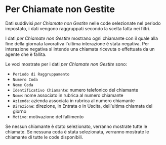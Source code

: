 # Per Chiamate non Gestite 

Dati suddivisi *per Chiamate non Gestite* nelle code selezionate 
nel periodo impostato, i dati vengono raggruppati secondo la scelta 
fatta nei filtri.

I dati *per Chiamate non Gestite* mostrano ogni chiamante con il 
quale alla fine della giornata lavorativa l'ultima interazione 
è stata negativa.
Per interazione negativa si intende una chiamata ricevuta o 
effettuata da un agente che è fallita.

Le voci mostrate per i dati *per Chiamate non Gestite* sono:

- `Periodo di Raggruppamento`
- `Numero Coda`
- `Nome Coda`
- `Identificativo Chiamante`: numero telefonico del chiamante
- `Nome`: nome associato in rubrica al numero chiamante
- `Azienda`: azienda associata in rubrica al numero chiamante
- `Direzione`: direzione, in Entrata o in Uscita, dell'ultima 
chiamata del giorno
- `Motivo`: motivazione del fallimento

Se nessun chiamante è stato selezionato, verranno mostrate tutte le 
chiamate.
Se nessuna coda è stata selezionata, verranno mostrate le
chiamante di tutte le code disponibili. 
